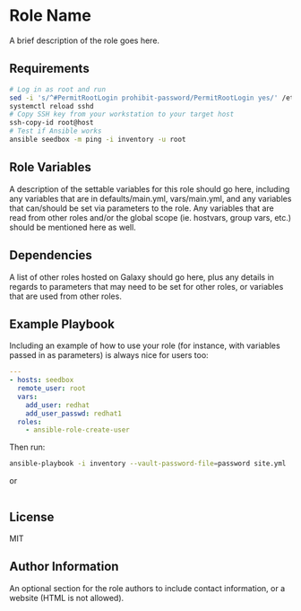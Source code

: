 Role Name
=========

A brief description of the role goes here.

Requirements
------------

```bash
# Log in as root and run
sed -i 's/^#PermitRootLogin prohibit-password/PermitRootLogin yes/' /etc/ssh/sshd_config
systemctl reload sshd
# Copy SSH key from your workstation to your target host
ssh-copy-id root@host
# Test if Ansible works
ansible seedbox -m ping -i inventory -u root
```

Role Variables
--------------

A description of the settable variables for this role should go here, including any variables that are in defaults/main.yml, vars/main.yml, and any variables that can/should be set via parameters to the role. Any variables that are read from other roles and/or the global scope (ie. hostvars, group vars, etc.) should be mentioned here as well.

Dependencies
------------

A list of other roles hosted on Galaxy should go here, plus any details in regards to parameters that may need to be set for other roles, or variables that are used from other roles.

Example Playbook
----------------

Including an example of how to use your role (for instance, with variables passed in as parameters) is always nice for users too:

```yaml
---
- hosts: seedbox
  remote_user: root
  vars:
    add_user: redhat
    add_user_passwd: redhat1
  roles:
    - ansible-role-create-user
```

Then run:

```bash
ansible-playbook -i inventory --vault-password-file=password site.yml
```

or

```bash

```

License
-------

MIT

Author Information
------------------

An optional section for the role authors to include contact information, or a website (HTML is not allowed).
